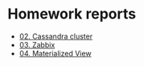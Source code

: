 
# Homework reports
+ [02. Cassandra cluster](02.%20Cassandra%20cluster)  
+ [03. Zabbix](03.%20Zabbix)  
+ [04. Materialized View](04.%20Materialized%20View)  